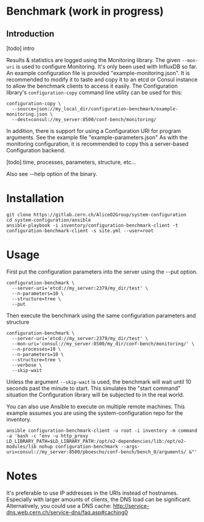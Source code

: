 # Benchmark (work in progress)


## Introduction
[todo] intro

Results & statistics are logged using the Monitoring library. 
The given `--mon-uri` is used to configure Monitoring.
It's only been used with InfluxDB so far.
An example configuration file is provided "example-monitoring.json". 
It is recommended to modify it to taste and copy it to an etcd or Consul instance to allow the benchmark clients to
access it easily. The Configuration library's `configuration-copy` command line utility can be used for this:
~~~
configuration-copy \
  --source=json://my_local_dir/configuration-benchmark/example-monitoring.json \
  --dest=consul://my_server:8500/conf-bench/monitoring/
~~~

In addition, there is support for using a Configuration URI for program arguments.
See the example file "example-parameters.json"
As with the monitoring configuration, it is recommended to copy this a server-based Configuration backend.

[todo] time, processes, parameters, structure, etc...

Also see --help option of the binary.


# Installation
~~~
git clone https://gitlab.cern.ch/AliceO2Group/system-configuration
cd system-configuration/ansible
ansible-playbook -i inventory/configuration-benchmark-client -t configuration-benchmark-client -s site.yml --user=root
~~~


# Usage
First put the configuration parameters into the server using the --put option.
~~~
configuration-benchmark \
  --server-uri='etcd://my_server:2379/my_dir/test' \
  --n-parameters=10 \
  --structure=tree \
  --put
~~~

Then execute the benchmark using the same configuration parameters and structure
~~~
configuration-benchmark \
  --server-uri='etcd://my_server:2379/my_dir/test' \
  --mon-uri='consul://my_server:8500/my_dir/conf-bench/monitoring/' \
  --n-processes=10 \
  --n-parameters=10 \
  --structure=tree \
  --verbose \
  --skip-wait
~~~
Unless the argument `--skip-wait` is used, the benchmark will wait until 10 seconds past the minute to start.
This simulates the "start command" situation the Configuration library will be subjected to in the real world.

You can also use Ansible to execute on multiple remote machines.
This example assumes you are using the system-configuration repo for the inventory.
~~~
ansible configuration-benchmark-client -u root -i inventory -m command -a 'bash -c "env -u http_proxy LD_LIBRARY_PATH=$LD_LIBRARY_PATH:/opt/o2-dependencies/lib:/opt/o2-modules/lib nohup configuration-benchmark --args-uri=consul://my_server:8500/pboescho/conf-bench/bench_0/arguments/ &"'
~~~


# Notes
It's preferable to use IP addresses in the URIs instead of hostnames.
Especially with larger amounts of clients, the DNS load can be significant.
Alternatively, you could use a DNS cache: http://service-dns.web.cern.ch/service-dns/faq.asp#caching0 


